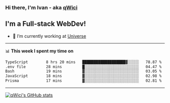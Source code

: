 ### Hi there, I'm Ivan - aka [qWici][website]

## I'm a Full-stack WebDev!
- 🔭 I’m currently working at [Universe][universe]

---

📊 **This week I spent my time on**
<!--START_SECTION:waka-->

```txt
TypeScript        8 hrs 20 mins   ███████████████████▓░░░░░   78.87 %
.env file         28 mins         █░░░░░░░░░░░░░░░░░░░░░░░░   04.47 %
Bash              19 mins         ▓░░░░░░░░░░░░░░░░░░░░░░░░   03.05 %
JavaScript        18 mins         ▓░░░░░░░░░░░░░░░░░░░░░░░░   02.98 %
Prisma            17 mins         ▓░░░░░░░░░░░░░░░░░░░░░░░░   02.81 %
```

<!--END_SECTION:waka-->

---

[![qWici's GitHub stats](https://github-readme-stats.vercel.app/api?username=qWici)](https://github.com/qWici/github-readme-stats)

[website]: https://devkucher.com
[twitter]: https://twitter.com/KucherDev
[linkedin]: https://www.linkedin.com/in/ivankucher
[universe]: https://universeapps.limited
